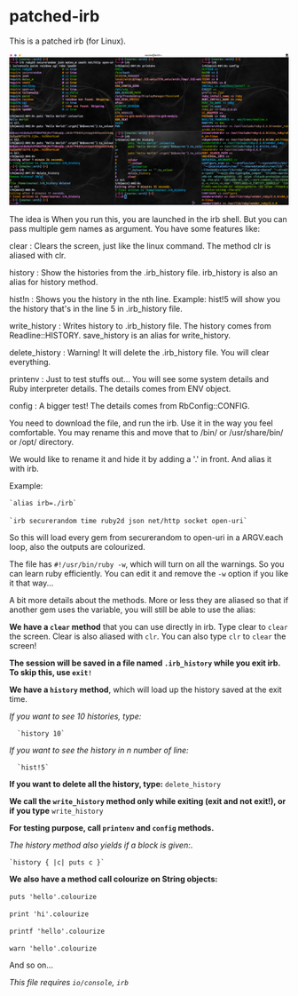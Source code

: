 # patched-irb
This is a patched irb (for Linux).

![alt text](https://raw.githubusercontent.com/Souravgoswami/patched-irb/master/screenshots/Screenshot%20from%202019-01-18%2000-03-24.png)

The idea is When you run this, you are launched in the irb shell. But you can pass multiple gem names as argument. You have some features like:

clear : Clears the screen, just like the linux command. The method clr is aliased with clr.

history : Show the histories from the .irb_history file. irb_history is also an alias for history method.

hist!n : Shows you the history in the nth line. Example: hist!5 will show you the history that's in the line 5 in .irb_history file.

write_history : Writes history to .irb_history file. The history comes from Readline::HISTORY. save_history is an alias for write_history.

delete_history : Warning! It will delete the .irb_history file. You will clear everything.

printenv : Just to test stuffs out... You will see some system details and Ruby interpreter details. The details comes from ENV object.

config : A bigger test! The details comes from RbConfig::CONFIG.

You need to download the file, and run the irb. Use it in the way you feel comfortable.
You may rename this and move that to /bin/ or /usr/share/bin/ or /opt/ directory.

We would like to rename it and hide it by adding a '.' in front. And alias it with irb.

Example:

    `alias irb=./irb`
    
    `irb securerandom time ruby2d json net/http socket open-uri`
    
    
So this will load every gem from securerandom to open-uri in a ARGV.each loop, also the outputs are colourized.

The file has `#!/usr/bin/ruby -w`, which will turn on all the warnings. So you can learn ruby efficiently. You can edit it and remove the `-w` option if you like it that way...

A bit more details about the methods. More or less they are aliased so that if another gem uses the variable, you will still be able to use the alias:

**We have a `clear` method** that you can use directly in irb. Type clear to `clear` the screen. Clear is also aliased with `clr`. You can also type `clr` to `clear` the screen!

**The session will be saved in a file named `.irb_history` while you exit irb. To skip this, use `exit!`**

**We have a `history` method**, which will load up the history saved at the exit time.

 *If you want to see 10 histories, type:*
 
      `history 10`

 *If you want to see the history in n number of line:*
 
      `hist!5`

 **If you want to delete all the history, type:**
      `delete_history`

**We call the `write_history` method only while exiting (exit and not exit!), or if you type** `write_history`

**For testing purpose, call `printenv` and `config` methods.**

*The history method also yields if a block is given:*.

    `history { |c| puts c }`
    
   
**We also have a method call colourize on String objects:**

  `puts 'hello'.colourize`
  
  `print 'hi'.colourize`
  
  `printf 'hello'.colourize`
  
  `warn 'hello'.colourize`
  
And so on...

*This file requires `io/console`, `irb`*
